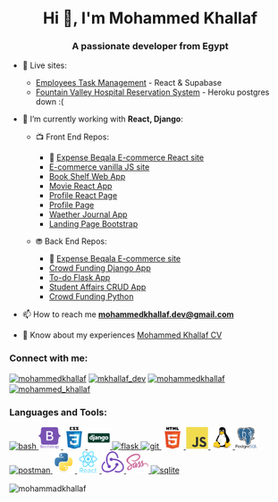 <!--
**MohammadKhallaf/mohammadkhallaf** is a ✨ _special_ ✨ repository because its `README.md` (this file) appears on your GitHub profile.

Here are some ideas to get you started:

- 🔭 I’m currently working on ...
- 🌱 I’m currently learning ...
- 👯 I’m looking to collaborate on ...
- 🤔 I’m looking for help with ...
- 💬 Ask me about ...
- 📫 How to reach me: ...
- 😄 Pronouns: ...
- ⚡ Fun fact: ...
-->


<h1 align="center">Hi 👋, I'm Mohammed Khallaf</h1>
<h3 align="center">A passionate developer from Egypt</h3>

- 🔭 Live sites:
  - [Employees Task Management](https://employees-todo.vercel.app/) - React & Supabase
  - [Fountain Valley Hospital Reservation System](https://fountain-valley-hospital.herokuapp.com/) - Heroku postgres down :(
  
  
- 🔧  I’m currently working with **React, Django**:
  - 📺 Front End Repos:
    - 🛒 [Expense Beqala E-commerce React site](https://github.com/MohammadKhallaf/iti-expense-beqala)
    - [E-commerce vanilla JS site](https://github.com/MohammadKhallaf/iti-ecommerce-project.git)
    - [Book Shelf Web App](https://github.com/MohammadKhallaf/udacity-myread-app)
    - [Movie React App](https://github.com/MohammadKhallaf/iti-react-movie-app.git)
    - [Profile React Page](https://github.com/MohammadKhallaf/iti-react-portfolio.git)
    - [Profile Page](https://github.com/MohammadKhallaf/profile-v1.git)
    - [Waether Journal App](https://github.com/MohammadKhallaf/weather-journal-app.git)
    - [Landing Page Bootstrap](https://github.com/MohammadKhallaf/iti-bootstrap-page-1.git)

   - ⛃ Back End Repos:
      - 🛒 [Expense Beqala E-commerce site](https://github.com/MohammadKhallaf/ExpenseBeqalaProject)
      - [Crowd Funding Django App](https://github.com/MohammadKhallaf/Crowd-Funding-Web-app-Django-1)
      -  [To-do Flask App](https://github.com/MohammadKhallaf/iti-flask-todo)
      -  [Student Affairs CRUD App](https://github.com/MohammadKhallaf/iti-django-lab4.git)
      -  [Crowd Funding Python](https://github.com/MohammadKhallaf/python-crowdfund-app.git)

- 📫 How to reach me **mohammedkhallaf.dev@gmail.com**

- 📄 Know about my experiences [Mohammed Khallaf CV](https://drive.google.com/file/d/18043AhwWBN63AHjxZI30-ZvDbZZcaocr/view?usp=sharing)


<h3 align="left">Connect with me:</h3>
<p align="left">
<a href="https://codepen.io/mohammedkhallaf" target="blank"><img align="center" src="https://raw.githubusercontent.com/rahuldkjain/github-profile-readme-generator/master/src/images/icons/Social/codepen.svg" alt="mohammedkhallaf" height="30" width="40" /></a>
<a href="https://twitter.com/mkhallaf_dev" target="blank"><img align="center" src="https://raw.githubusercontent.com/rahuldkjain/github-profile-readme-generator/master/src/images/icons/Social/twitter.svg" alt="mkhallaf_dev" height="30" width="40" /></a>
<a href="https://linkedin.com/in/mohammedkhallaf" target="blank"><img align="center" src="https://raw.githubusercontent.com/rahuldkjain/github-profile-readme-generator/master/src/images/icons/Social/linked-in-alt.svg" alt="mohammedkhallaf" height="30" width="40" /></a>
<a href="https://www.hackerrank.com/mohammed_khallaf" target="blank"><img align="center" src="https://raw.githubusercontent.com/rahuldkjain/github-profile-readme-generator/master/src/images/icons/Social/hackerrank.svg" alt="mohammed_khallaf" height="30" width="40" /></a>
</p>

<h3 align="left">Languages and Tools:</h3>
<p align="left"> <a href="https://www.gnu.org/software/bash/" target="_blank" rel="noreferrer"> <img src="https://www.vectorlogo.zone/logos/gnu_bash/gnu_bash-icon.svg" alt="bash" width="40" height="40"/> </a> <a href="https://getbootstrap.com" target="_blank" rel="noreferrer"> <img src="https://raw.githubusercontent.com/devicons/devicon/master/icons/bootstrap/bootstrap-plain-wordmark.svg" alt="bootstrap" width="40" height="40"/> </a> <a href="https://www.w3schools.com/css/" target="_blank" rel="noreferrer"> <img src="https://raw.githubusercontent.com/devicons/devicon/master/icons/css3/css3-original-wordmark.svg" alt="css3" width="40" height="40"/> </a> <a href="https://www.djangoproject.com/" target="_blank" rel="noreferrer"> <img src="https://raw.githubusercontent.com/devicons/devicon/master/icons/django/django-original.svg" alt="django" width="40" height="40"/> </a> <a href="https://flask.palletsprojects.com/" target="_blank" rel="noreferrer"> <img src="https://www.vectorlogo.zone/logos/pocoo_flask/pocoo_flask-icon.svg" alt="flask" width="40" height="40"/> </a> <a href="https://git-scm.com/" target="_blank" rel="noreferrer"> <img src="https://www.vectorlogo.zone/logos/git-scm/git-scm-icon.svg" alt="git" width="40" height="40"/> </a> <a href="https://www.w3.org/html/" target="_blank" rel="noreferrer"> <img src="https://raw.githubusercontent.com/devicons/devicon/master/icons/html5/html5-original-wordmark.svg" alt="html5" width="40" height="40"/> </a> <a href="https://developer.mozilla.org/en-US/docs/Web/JavaScript" target="_blank" rel="noreferrer"> <img src="https://raw.githubusercontent.com/devicons/devicon/master/icons/javascript/javascript-original.svg" alt="javascript" width="40" height="40"/> </a> <a href="https://www.linux.org/" target="_blank" rel="noreferrer"> <img src="https://raw.githubusercontent.com/devicons/devicon/master/icons/linux/linux-original.svg" alt="linux" width="40" height="40"/> </a> <a href="https://www.postgresql.org" target="_blank" rel="noreferrer"> <img src="https://raw.githubusercontent.com/devicons/devicon/master/icons/postgresql/postgresql-original-wordmark.svg" alt="postgresql" width="40" height="40"/> </a> <a href="https://postman.com" target="_blank" rel="noreferrer"> <img src="https://www.vectorlogo.zone/logos/getpostman/getpostman-icon.svg" alt="postman" width="40" height="40"/> </a> <a href="https://www.python.org" target="_blank" rel="noreferrer"> <img src="https://raw.githubusercontent.com/devicons/devicon/master/icons/python/python-original.svg" alt="python" width="40" height="40"/> </a> <a href="https://reactjs.org/" target="_blank" rel="noreferrer"> <img src="https://raw.githubusercontent.com/devicons/devicon/master/icons/react/react-original-wordmark.svg" alt="react" width="40" height="40"/> </a> <a href="https://redux.js.org" target="_blank" rel="noreferrer"> <img src="https://raw.githubusercontent.com/devicons/devicon/master/icons/redux/redux-original.svg" alt="redux" width="40" height="40"/> </a> <a href="https://sass-lang.com" target="_blank" rel="noreferrer"> <img src="https://raw.githubusercontent.com/devicons/devicon/master/icons/sass/sass-original.svg" alt="sass" width="40" height="40"/> </a> <a href="https://www.sqlite.org/" target="_blank" rel="noreferrer"> <img src="https://www.vectorlogo.zone/logos/sqlite/sqlite-icon.svg" alt="sqlite" width="40" height="40"/> </a> </p>

<p><img align="center" src="https://github-readme-stats.vercel.app/api/top-langs?username=mohammadkhallaf&show_icons=true&locale=en&layout=compact" alt="mohammadkhallaf" /></p>
